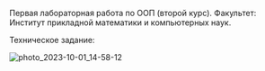 Первая лабораторная работа по ООП (второй курс).
Факультет: Институт прикладной математики и компьютерных наук.


Техническое задание:

  ![photo_2023-10-01_14-58-12](https://github.com/ivanboitsov/CSI_OOP_lab1/assets/118753603/22cedb63-3fa5-47d1-bb91-b5c8db22ba37)
